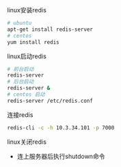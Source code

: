 linux安装redis

```bash
# ubuntu
apt-get install redis-server
# centos
yum install redis
```

linux启动redis

```bash
# 前台启动
redis-server
# 后台启动
redis-server & 
# centos 启动
redis-server /etc/redis.conf
```

连接redis

```bash
redis-cli -c -h 10.3.34.101 -p 7000
```

linux关闭redis

- 连上服务器后执行shutdown命令



